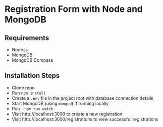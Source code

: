 # Registration Form with Node and MongoDB
## Requirements
* Node.js
* MongoDB
* MongoDB Compass

## Installation Steps
* Clone repo
* Run `npm install`
* Create a `.env` file in the project root with database connection details
* Start MongoDB (using `mongod`) if running locally
* Run - `npm run watch`
* Visit http://localhost:3000 to create a new registration
* Visit http://localhost:3000/registrations to view successful registrations



